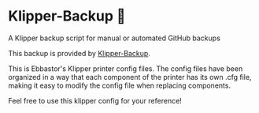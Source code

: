 # Klipper-Backup 💾 
A Klipper backup script for manual or automated GitHub backups 

This backup is provided by [Klipper-Backup](https://github.com/Staubgeborener/klipper-backup).

This is Ebbastor's Klipper printer config files. The config files have been organized in a way that each component of the printer has its own .cfg file, making it easy to modify the config file when replacing components.

Feel free to use this klipper config for your reference!
